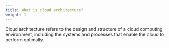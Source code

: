```yaml
---
title: What is cloud architecture?
weight: 1
---
```


Cloud architecture refers to the design and structure of a cloud computing environment, including the systems and processes that enable the cloud to perform optimally.